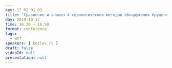 ```yaml
---
key: 17_R2_01_03
title: 'Сравнение и анализ 4 серологических методов обнаружения бруцеллёза у человека'
day: 2019-10-17
time: 16.20 – 16.50
format: conference
tags:
  - wtf
speakers: [ kozlov_rs ]
draft: false
videoId: null
presentation: null
---
```


